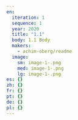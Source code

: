 ```yaml
---
en:
  iteration: 1
  sequence: 1
  year: 2020
  title: "1.1"
  body: 1.1 Body
  makers:
    - achim-oberg/readme
  image:
    sm: image-1-.png
    med: image-1-.png
    lg: image-1-.png
es: {}
zh: {}
fr: {}
pt: {}
de: {}
pl: {}
---
```

